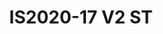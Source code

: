 ---
featured: true
title: IS2020-17 V2 ST
tags:
- Island
width: 20
length: 20
description: All-in-one booth; Modern arches gives an open and intimate setting at
  the same time. The perfect mix for ultimate conversations.</br></br>Includes:<ul><li>All
  Hardware as shown</li><li>New Graphics with your artwork</li><li>Lights</li><li>Counter</li><li>Furniture*
  (as per availability)</li><li>Friendly Expert Project Management</li></ul></br>Rent
  excludes flooring </br>*Own excludes furniture, flooring & monitors
rent: 48990
own: 102900
obj: cdf552020ae749b0bf025f852f987e63
images:
- url: assets/img/booths/IS2020-17-V2-ST/1.jpg
- url: assets/img/booths/IS2020-17-V2-ST/2.jpg
- url: assets/img/booths/IS2020-17-V2-ST/3.jpg
- url: assets/img/booths/IS2020-17-V2-ST/4.jpg
- url: assets/img/booths/IS2020-17-V2-ST/5.jpg
- url: assets/img/booths/IS2020-17-V2-ST/6.jpg
---